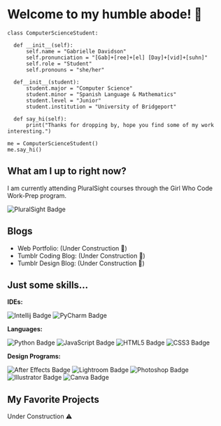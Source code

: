 <!---
gdavinyc/gdavinyc is a ✨ special ✨ repository because its `README.md` (this file) appears on your GitHub profile.
You can click the Preview link to take a look at your changes.
--->

# **Welcome to my humble abode! :seedling:**

    class ComputerScienceStudent:

      def __init__(self):
          self.name = "Gabrielle Davidson"
          self.pronunciation = "[Gab]+[ree]+[el] [Day]+[vid]+[suhn]"
          self.role = "Student"
          self.pronouns = "she/her"

      def__init__(student):
          student.major = "Computer Science"
          student.minor = "Spanish Language & Mathematics"
          student.level = "Junior"
          student.institution = "University of Bridgeport"
          
      def say_hi(self):
          print("Thanks for dropping by, hope you find some of my work interesting.")

    me = ComputerScienceStudent()
    me.say_hi()

## **What am I up to right now?**

I am currently attending PluralSight courses through the Girl Who Code Work-Prep program.

![PluralSight Badge](https://img.shields.io/badge/Pluralsight-F15B2A?style=for-the-badge&logo=Pluralsight&logoColor=white)

## **Blogs**

* Web Portfolio: (Under Construction :construction:)
* Tumblr Coding Blog: (Under Construction :construction:)
* Tumblr Design Blog: (Under Construction :construction:)

## **Just some skills...**

**IDEs:**

![Intellij Badge](https://img.shields.io/badge/IntelliJ_IDEA-000000.svg?style=for-the-badge&logo=intellij-idea&logoColor=white)
![PyCharm Badge](https://img.shields.io/badge/PyCharm-000000.svg?&style=for-the-badge&logo=PyCharm&logoColor=white)


**Languages:**

![Python Badge](https://img.shields.io/badge/Python-FFD43B?style=for-the-badge&logo=python&logoColor=blue)
![JavaScript Badge](https://img.shields.io/badge/JavaScript-323330?style=for-the-badge&logo=javascript&logoColor=F7DF1E)
![HTML5 Badge](https://img.shields.io/badge/HTML5-E34F26?style=for-the-badge&logo=html5&logoColor=white)
![CSS3 Badge](https://img.shields.io/badge/CSS3-1572B6?style=for-the-badge&logo=css3&logoColor=white)

**Design Programs:**

![After Effects Badge](https://img.shields.io/badge/Adobe%20after%20affects-CF96FD?style=for-the-badge&logo=Adobe%20after%20effects&logoColor=393665)
![Lightroom Badge](https://img.shields.io/badge/Adobe%20Lightroom-31A8FF?style=for-the-badge&logo=Adobe%20Lightroom&logoColor=white)
![Photoshop Badge](https://img.shields.io/badge/Adobe%20Photoshop-31A8FF?style=for-the-badge&logo=Adobe%20Photoshop&logoColor=black)
![Illustrator Badge](https://img.shields.io/badge/Adobe%20Illustrator-FF9A00?style=for-the-badge&logo=adobe%20illustrator&logoColor=white)
![Canva Badge](	https://img.shields.io/badge/Canva-%2300C4CC.svg?&style=for-the-badge&logo=Canva&logoColor=white)

## **My Favorite Projects**

Under Construction :warning:

